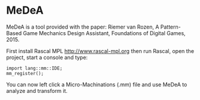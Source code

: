 # MeDeA

MeDeA is a tool provided with the paper: Riemer van Rozen, A Pattern-Based Game Mechanics Design Assistant, Foundations of Digital Games, 2015.

First install Rascal MPL
  http://www.rascal-mpl.org
then run Rascal,
open the project,
start a console and type:
```
import lang::mm::IDE;
mm_register();
```
You can now left click a Micro-Machinations (.mm) file and use MeDeA to analyze and transform it.
